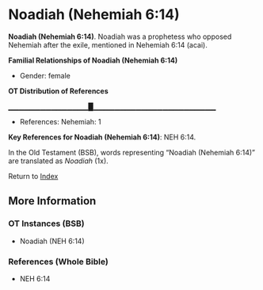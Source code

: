 # Noadiah (Nehemiah 6:14)
**Noadiah (Nehemiah 6:14)**. 
Noadiah was a prophetess who opposed Nehemiah after the exile, mentioned in Nehemiah 6:14 (acai). 




**Familial Relationships of Noadiah (Nehemiah 6:14)**


* Gender: female


**OT Distribution of References**

▁▁▁▁▁▁▁▁▁▁▁▁▁▁▁█▁▁▁▁▁▁▁▁▁▁▁▁▁▁▁▁▁▁▁▁▁▁▁
* References: Nehemiah: 1



**Key References for Noadiah (Nehemiah 6:14)**: 
NEH 6:14. 


In the Old Testament (BSB), words representing “Noadiah (Nehemiah 6:14)” are translated as 
*Noadiah* (1x). 




Return to [Index](00-Index.md)

## More Information

### OT Instances (BSB)

* Noadiah (NEH 6:14)



### References (Whole Bible)

* NEH 6:14



